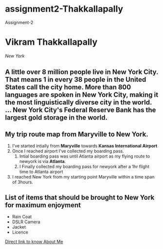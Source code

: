 # assignment2-Thakkallapally
Assignment-2
# Vikram Thakkallapally
###### New York
A little over **8 million people** live in **New York City**. That means 1 in every 38 people in the United States call the city home. More than 800 languages are spoken in New York City, making it the most linguistically diverse city in the world. ... New York City's **Federal Reserve Bank** has the **largest gold storage in the world**.
---
## My trip route map from Maryville to New York.
1. I've started intially from **Maryville** towards **Kansas International Airport**
2. Once I reached airport I've collected my boarding pass.
    1. Intial boarding pass was until Atlanta airport as my flying route to newyork is via **Atlanta**.
    2. I Finally collected my boarding pass for newyork after a 1hr flight time to Atlanta airport 
3. I reached New York from my starting point Maryville within a time span of 3hours.

## List of items that should be brought to New York for maximum enjoyment

* Rain Coat
* DSLR Camera
* Jacket
* Licence

[Direct link to know About Me](./AboutMe.md)
